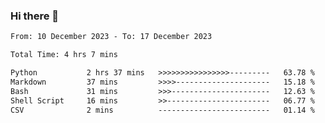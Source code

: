 ### Hi there 👋

<!--
**ututono/ututono** is a ✨ _special_ ✨ repository because its `README.md` (this file) appears on your GitHub profile.

Here are some ideas to get you started:

- 🔭 I’m currently working on ...
- 🌱 I’m currently learning ...
- 👯 I’m looking to collaborate on ...
- 🤔 I’m looking for help with ...
- 💬 Ask me about ...
- 📫 How to reach me: ...
- 😄 Pronouns: ...
- ⚡ Fun fact: ...
-->



<!--START_SECTION:waka-->

```txt
From: 10 December 2023 - To: 17 December 2023

Total Time: 4 hrs 7 mins

Python           2 hrs 37 mins   >>>>>>>>>>>>>>>>---------   63.78 %
Markdown         37 mins         >>>>---------------------   15.18 %
Bash             31 mins         >>>----------------------   12.63 %
Shell Script     16 mins         >>-----------------------   06.77 %
CSV              2 mins          -------------------------   01.14 %
```

<!--END_SECTION:waka-->
